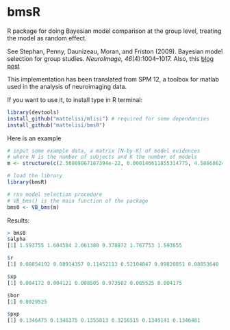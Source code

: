 
# bmsR
R package for doing Bayesian model comparison at the group level, treating the model as random effect.

See Stephan, Penny, Daunizeau, Moran, and Friston (2009). Bayesian model selection for group studies. _NeuroImage, 46_(4):1004–1017. Also, this [blog post](https://mattelisi.github.io/post/bms/)

This implementation has been translated from SPM 12, a toolbox for matlab used in the analysis of neuroimaging data.

If you want to use it, to install type in R terminal:
```R
library(devtools)
install_github("mattelisi/mlisi") # required for some dependancies
install_github("mattelisi/bmsR")
```

Here is an example
```R
# input some example data, a matrix [N-by-K] of model evidences
# where N is the number of subjects and K the number of models
m <- structure(c(2.50809867187394e-22, 0.000146611855314775, 4.58668624689671e-25, 4.10535400464176e-07, 0.0686634208305935, 0.0367833971579169, 0.000110346493359948, 1.68129802885811e-08, 0.108275519613786, 3.9578164134093e-11, 0.0367837099909541, 1.08999881504e-07, 0.0343412062159018,  0.00446326510403562, 0.00172330666747482, 0.000990826155243488,  0.158393579220946, 0.0295386936257688, 0.00012552265085804, 0.0272190104668559, 0.0530936016907313, 2.07255371227757e-10, 0.0214823528123676,   4.73437495302293e-05, 0.677938621542126, 5.20954432898137e-08,  0.000627393517771912, 0.000388486329012404, 3.17565869877651e-18,  0.191176500286399, 3.83899865682068e-07, 0.0619217494201652,   0.559188952807853, 5.06676447796227e-09, 0.0418921682773635,  0.702014475355336, 0.249399681241455, 0.862817395918837, 0.864775715064725,  0.865617369930796, 0.147322698727657, 0.643610120435765, 0.866608545004982,   0.789544918511435, 0.207285291019464, 0.866813333179825, 0.779961587662899,  0.258256692887969, 0.0337525764999333, 0.116769634805204, 0.117034665657295,   0.11714857188609, 0.497854787795748, 0.0871031579431148, 0.117282712780637,   0.106853285174707, 0.0635553531488496, 0.117310426702891, 0.105556322380037,   0.0349512426797482, 0.00456791450058339, 0.0158030402211649,  0.0158389190927326, 0.0158543351634575, 0.127765513425055, 0.0117881305510349, 0.0158724891702976, 0.0144610196138568, 0.00860128171931599,  0.0158762348036855, 0.0143238588763795, 0.00473013632753477), .Dim = c(12L, 6L), .Dimnames = list(c("1", "2", "3", "4", "5", "6", "7", "8", "9", "10", "11", "12"), c("M1", "M2", "M3", "M4", "M5", "M6")))

# load the library
library(bmsR)

# run model selection procedure
# VB_bms() is the main function of the package
bms0 <- VB_bms(m)
```

Results:
```R
> bms0
$alpha
[1] 1.593755 1.604584 2.061380 9.378872 1.767753 1.593655

$r
[1] 0.08854192 0.08914357 0.11452113 0.52104847 0.09820851 0.08853640

$xp
[1] 0.004172 0.004121 0.008505 0.973502 0.005525 0.004175

$bor
[1] 0.8029525

$pxp
[1] 0.1346475 0.1346375 0.1355013 0.3256515 0.1349141 0.1346481
```


